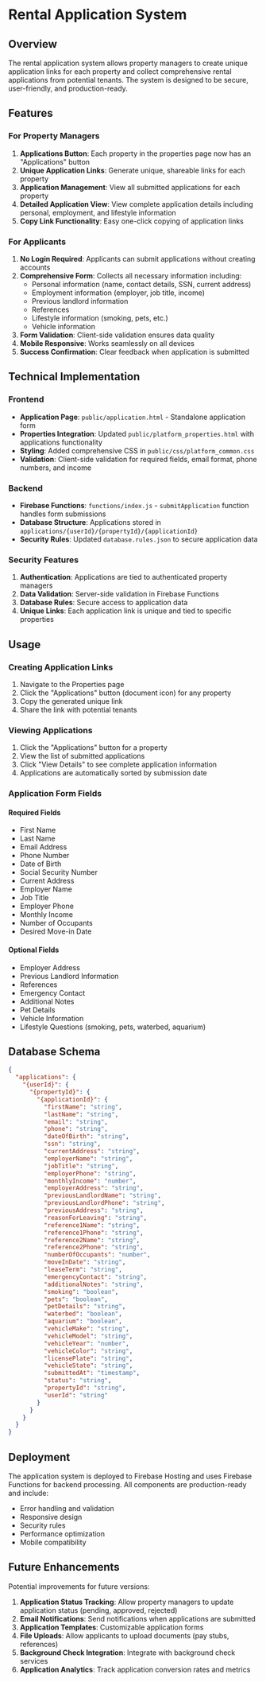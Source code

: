 # Rental Application System

## Overview

The rental application system allows property managers to create unique application links for each property and collect comprehensive rental applications from potential tenants. The system is designed to be secure, user-friendly, and production-ready.

## Features

### For Property Managers

1. **Applications Button**: Each property in the properties page now has an "Applications" button
2. **Unique Application Links**: Generate unique, shareable links for each property
3. **Application Management**: View all submitted applications for each property
4. **Detailed Application View**: View complete application details including personal, employment, and lifestyle information
5. **Copy Link Functionality**: Easy one-click copying of application links

### For Applicants

1. **No Login Required**: Applicants can submit applications without creating accounts
2. **Comprehensive Form**: Collects all necessary information including:
   - Personal information (name, contact details, SSN, current address)
   - Employment information (employer, job title, income)
   - Previous landlord information
   - References
   - Lifestyle information (smoking, pets, etc.)
   - Vehicle information
3. **Form Validation**: Client-side validation ensures data quality
4. **Mobile Responsive**: Works seamlessly on all devices
5. **Success Confirmation**: Clear feedback when application is submitted

## Technical Implementation

### Frontend

- **Application Page**: `public/application.html` - Standalone application form
- **Properties Integration**: Updated `public/platform_properties.html` with applications functionality
- **Styling**: Added comprehensive CSS in `public/css/platform_common.css`
- **Validation**: Client-side validation for required fields, email format, phone numbers, and income

### Backend

- **Firebase Functions**: `functions/index.js` - `submitApplication` function handles form submissions
- **Database Structure**: Applications stored in `applications/{userId}/{propertyId}/{applicationId}`
- **Security Rules**: Updated `database.rules.json` to secure application data

### Security Features

1. **Authentication**: Applications are tied to authenticated property managers
2. **Data Validation**: Server-side validation in Firebase Functions
3. **Database Rules**: Secure access to application data
4. **Unique Links**: Each application link is unique and tied to specific properties

## Usage

### Creating Application Links

1. Navigate to the Properties page
2. Click the "Applications" button (document icon) for any property
3. Copy the generated unique link
4. Share the link with potential tenants

### Viewing Applications

1. Click the "Applications" button for a property
2. View the list of submitted applications
3. Click "View Details" to see complete application information
4. Applications are automatically sorted by submission date

### Application Form Fields

#### Required Fields
- First Name
- Last Name
- Email Address
- Phone Number
- Date of Birth
- Social Security Number
- Current Address
- Employer Name
- Job Title
- Employer Phone
- Monthly Income
- Number of Occupants
- Desired Move-in Date

#### Optional Fields
- Employer Address
- Previous Landlord Information
- References
- Emergency Contact
- Additional Notes
- Pet Details
- Vehicle Information
- Lifestyle Questions (smoking, pets, waterbed, aquarium)

## Database Schema

```json
{
  "applications": {
    "{userId}": {
      "{propertyId}": {
        "{applicationId}": {
          "firstName": "string",
          "lastName": "string",
          "email": "string",
          "phone": "string",
          "dateOfBirth": "string",
          "ssn": "string",
          "currentAddress": "string",
          "employerName": "string",
          "jobTitle": "string",
          "employerPhone": "string",
          "monthlyIncome": "number",
          "employerAddress": "string",
          "previousLandlordName": "string",
          "previousLandlordPhone": "string",
          "previousAddress": "string",
          "reasonForLeaving": "string",
          "reference1Name": "string",
          "reference1Phone": "string",
          "reference2Name": "string",
          "reference2Phone": "string",
          "numberOfOccupants": "number",
          "moveInDate": "string",
          "leaseTerm": "string",
          "emergencyContact": "string",
          "additionalNotes": "string",
          "smoking": "boolean",
          "pets": "boolean",
          "petDetails": "string",
          "waterbed": "boolean",
          "aquarium": "boolean",
          "vehicleMake": "string",
          "vehicleModel": "string",
          "vehicleYear": "number",
          "vehicleColor": "string",
          "licensePlate": "string",
          "vehicleState": "string",
          "submittedAt": "timestamp",
          "status": "string",
          "propertyId": "string",
          "userId": "string"
        }
      }
    }
  }
}
```

## Deployment

The application system is deployed to Firebase Hosting and uses Firebase Functions for backend processing. All components are production-ready and include:

- Error handling and validation
- Responsive design
- Security rules
- Performance optimization
- Mobile compatibility

## Future Enhancements

Potential improvements for future versions:

1. **Application Status Tracking**: Allow property managers to update application status (pending, approved, rejected)
2. **Email Notifications**: Send notifications when applications are submitted
3. **Application Templates**: Customizable application forms
4. **File Uploads**: Allow applicants to upload documents (pay stubs, references)
5. **Background Check Integration**: Integrate with background check services
6. **Application Analytics**: Track application conversion rates and metrics 